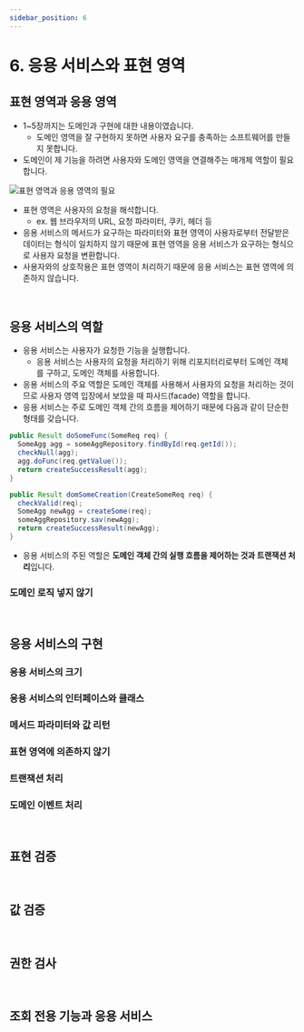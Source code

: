 ```yaml
---
sidebar_position: 6
---
```


# 6. 응용 서비스와 표현 영역

## 표현 영역과 응용 영역

- 1~5장까지는 도메인과 구현에 대한 내용이였습니다.
  - 도메인 영역을 잘 구현하지 못하면 사용자 요구를 충족하는 소프트웨어를 만들지 못합니다.
- 도메인이 제 기능을 하려면 사용자와 도메인 영역을 연결해주는 매개체 역할이 필요합니다.

![표현 영역과 응용 영역의 필요](https://user-images.githubusercontent.com/42582516/156258113-ac06c254-b130-4a04-a7d9-5de43d7df771.png)

- 표현 영역은 사용자의 요청을 해석합니다.
  - ex. 웹 브라우저의 URL, 요청 파라미터, 쿠키, 헤더 등
- 응용 서비스의 메서드가 요구하는 파라미터와 표현 영역이 사용자로부터 전달받은 데이터는 형식이 일치하지 않기 때문에 표현 영역을 응용 서비스가 요구하는 형식으로 사용자 요청을 변환합니다.
- 사용자와의 상호작용은 표현 영역이 처리하기 때문에 응용 서비스는 표현 영역에 의존하지 않습니다.

<br/>

## 응용 서비스의 역할

- 응용 서비스는 사용자가 요청한 기능을 실행합니다.
  - 응용 서비스는 사용자의 요청을 처리하기 위해 리포지터리로부터 도메인 객체를 구하고, 도메인 객체를 사용합니다.
- 응용 서비스의 주요 역할은 도메인 객체를 사용해서 사용자의 요청을 처리하는 것이므로 사용자 영역 입장에서 보았을 때 파사드(facade) 역할을 합니다.
- 응용 서비스는 주로 도메인 객체 간의 흐름을 제어하기 때문에 다음과 같이 단순한 형태를 갖습니다.

```java
public Result doSomeFunc(SomeReq req) {
  SomeAgg agg = someAggRepository.findById(req.getId());
  checkNull(agg);
  agg.doFunc(req.getValue());
  return createSuccessResult(agg);
}
```

```java
public Result domSomeCreation(CreateSomeReq req) {
  checkValid(req);
  SomeAgg newAgg = createSome(req);
  someAggRepository.sav(newAgg);
  return createSuccessResult(newAgg);
}
```

- 응용 서비스의 주된 역할은 **도메인 객체 간의 실행 흐름을 제어하는 것과 트랜잭션 처리**입니다.

### 도메인 로직 넣지 않기

<br/>

## 응용 서비스의 구현

### 응용 서비스의 크기

### 응용 서비스의 인터페이스와 클래스

### 메서드 파라미터와 값 리턴

### 표현 영역에 의존하지 않기

### 트랜잭션 처리

### 도메인 이벤트 처리

<br/>

## 표현 검증

<br/>

## 값 검증

<br/>

## 권한 검사

<br/>

## 조회 전용 기능과 응용 서비스
